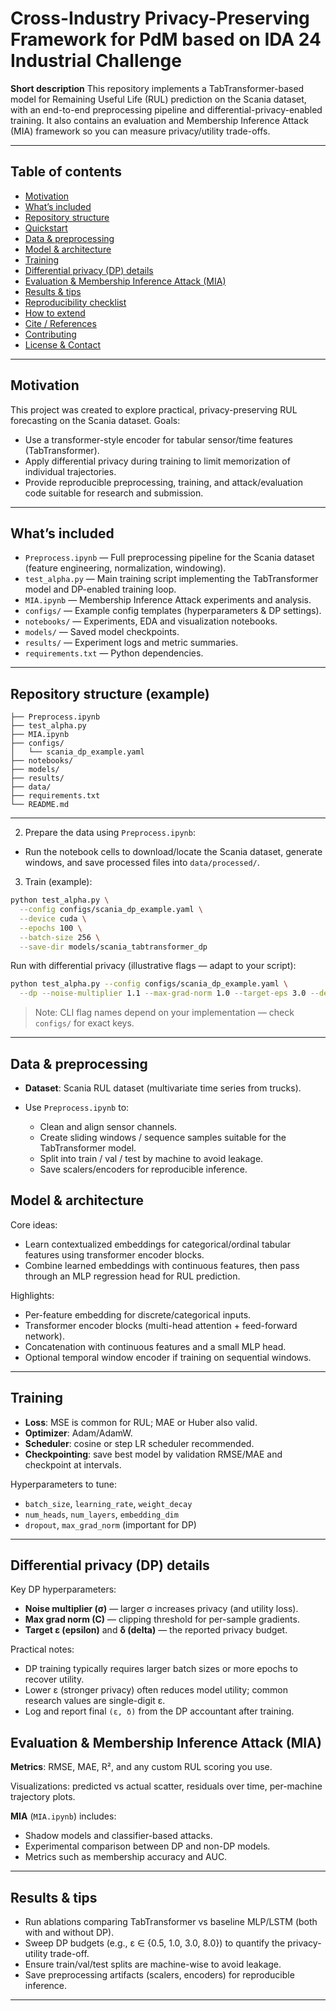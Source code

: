 # Cross-Industry Privacy-Preserving Framework for PdM based on IDA 24 Industrial Challenge




**Short description**
This repository implements a TabTransformer-based model for Remaining Useful Life (RUL) prediction on the Scania dataset, with an end-to-end preprocessing pipeline and differential-privacy-enabled training. It also contains an evaluation and Membership Inference Attack (MIA) framework so you can measure privacy/utility trade-offs.

---

## Table of contents

* [Motivation](#motivation)
* [What’s included](#whats-included)
* [Repository structure](#repository-structure)
* [Quickstart](#quickstart)
* [Data & preprocessing](#data--preprocessing)
* [Model & architecture](#model--architecture)
* [Training](#training)
* [Differential privacy (DP) details](#differential-privacy-dp-details)
* [Evaluation & Membership Inference Attack (MIA)](#evaluation--membership-inference-attack-mia)
* [Results & tips](#results--tips)
* [Reproducibility checklist](#reproducibility-checklist)
* [How to extend](#how-to-extend)
* [Cite / References](#cite--references)
* [Contributing](#contributing)
* [License & Contact](#license--contact)

---

## Motivation

This project was created to explore practical, privacy-preserving RUL forecasting on the Scania dataset. Goals:

* Use a transformer-style encoder for tabular sensor/time features (TabTransformer).
* Apply differential privacy during training to limit memorization of individual trajectories.
* Provide reproducible preprocessing, training, and attack/evaluation code suitable for research and submission.

---

## What’s included

* `Preprocess.ipynb` — Full preprocessing pipeline for the Scania dataset (feature engineering, normalization, windowing).
* `test_alpha.py` — Main training script implementing the TabTransformer model and DP-enabled training loop.
* `MIA.ipynb` — Membership Inference Attack experiments and analysis.
* `configs/` — Example config templates (hyperparameters & DP settings).
* `notebooks/` — Experiments, EDA and visualization notebooks.
* `models/` — Saved model checkpoints.
* `results/` — Experiment logs and metric summaries.
* `requirements.txt` — Python dependencies.

---

## Repository structure (example)

```
├── Preprocess.ipynb
├── test_alpha.py
├── MIA.ipynb
├── configs/
│   └── scania_dp_example.yaml
├── notebooks/
├── models/
├── results/
├── data/
├── requirements.txt
└── README.md
```

---



2. Prepare the data using `Preprocess.ipynb`:

* Run the notebook cells to download/locate the Scania dataset, generate windows, and save processed files into `data/processed/`.

3. Train (example):

```bash
python test_alpha.py \
  --config configs/scania_dp_example.yaml \
  --device cuda \
  --epochs 100 \
  --batch-size 256 \
  --save-dir models/scania_tabtransformer_dp
```

Run with differential privacy (illustrative flags — adapt to your script):

```bash
python test_alpha.py --config configs/scania_dp_example.yaml \
  --dp --noise-multiplier 1.1 --max-grad-norm 1.0 --target-eps 3.0 --delta 1e-5
```

> Note: CLI flag names depend on your implementation — check `configs/` for exact keys.

---

## Data & preprocessing

* **Dataset**: Scania RUL dataset (multivariate time series from trucks).
* Use `Preprocess.ipynb` to:

  * Clean and align sensor channels.
  * Create sliding windows / sequence samples suitable for the TabTransformer model.
  * Split into train / val / test by machine to avoid leakage.
  * Save scalers/encoders for reproducible inference.



## Model & architecture

Core ideas:

* Learn contextualized embeddings for categorical/ordinal tabular features using transformer encoder blocks.
* Combine learned embeddings with continuous features, then pass through an MLP regression head for RUL prediction.

Highlights:

* Per-feature embedding for discrete/categorical inputs.
* Transformer encoder blocks (multi-head attention + feed-forward network).
* Concatenation with continuous features and a small MLP head.
* Optional temporal window encoder if training on sequential windows.

---

## Training

* **Loss**: MSE is common for RUL; MAE or Huber also valid.
* **Optimizer**: Adam/AdamW.
* **Scheduler**: cosine or step LR scheduler recommended.
* **Checkpointing**: save best model by validation RMSE/MAE and checkpoint at intervals.

Hyperparameters to tune:

* `batch_size`, `learning_rate`, `weight_decay`
* `num_heads`, `num_layers`, `embedding_dim`
* `dropout`, `max_grad_norm` (important for DP)

---

## Differential privacy (DP) details

Key DP hyperparameters:

* **Noise multiplier (σ)** — larger σ increases privacy (and utility loss).
* **Max grad norm (C)** — clipping threshold for per-sample gradients.
* **Target ε (epsilon)** and **δ (delta)** — the reported privacy budget.

Practical notes:

* DP training typically requires larger batch sizes or more epochs to recover utility.
* Lower ε (stronger privacy) often reduces model utility; common research values are single-digit ε.
* Log and report final `(ε, δ)` from the DP accountant after training.



## Evaluation & Membership Inference Attack (MIA)

**Metrics**: RMSE, MAE, R², and any custom RUL scoring you use.

Visualizations: predicted vs actual scatter, residuals over time, per-machine trajectory plots.

**MIA** (`MIA.ipynb`) includes:

* Shadow models and classifier-based attacks.
* Experimental comparison between DP and non-DP models.
* Metrics such as membership accuracy and AUC.

---

## Results & tips

* Run ablations comparing TabTransformer vs baseline MLP/LSTM (both with and without DP).
* Sweep DP budgets (e.g., ε ∈ {0.5, 1.0, 3.0, 8.0}) to quantify the privacy-utility trade-off.
* Ensure train/val/test splits are machine-wise to avoid leakage.
* Save preprocessing artifacts (scalers, encoders) for reproducible inference.

---


